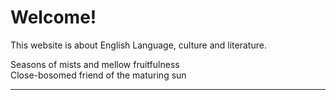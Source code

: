 <h1>  Welcome! </h1> 

<p>This website is about English Language, culture and literature.</p>

<p>
  Seasons of mists and mellow fruitfulness<br>
  Close-bosomed friend of the maturing sun<br>
  
  </p>
  
  <hr>
